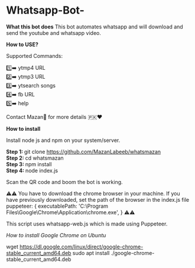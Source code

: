 # Whatsapp-Bot-
**What this bot does**
This bot automates whatsapp and will download and send the youtube and whatsapp video.


**How to USE?**

Supported Commands:

1️⃣➡️  ytmp4 URL <br>
2️⃣➡️  ytmp3 URL <br>
3️⃣➡️  ytsearch songs <br>
4️⃣➡️  fb URL <br>
5️⃣➡️  help <br>

Contact Mazan👦 for more details 🇵🇰♥️

**How to install**

Install node js and npm on your system/server. 

<b>Step 1:  </b>git clone https://github.com/MazanLabeeb/whatsmazan <br>
<b>Step 2: </b> cd whatsmazan <br>
<b>Step 3: </b> npm install <br>
<b>Step 4:  </b>node index.js <br>

Scan the QR code and boom the bot is working.

⚠️⚠️
You have to download the chrome browser in your machine. 
If you have previously downloaded, set the path of the browser in the index.js file
puppeteer: {
    executablePath: 'C:\\Program Files\\Google\\Chrome\\Application\\chrome.exe',
  }
⚠️⚠️

This script uses whatsapp-web.js which is made using Puppeteer. 


*How to install Google Chrome on Ubuntu*

wget https://dl.google.com/linux/direct/google-chrome-stable_current_amd64.deb
sudo apt install ./google-chrome-stable_current_amd64.deb

